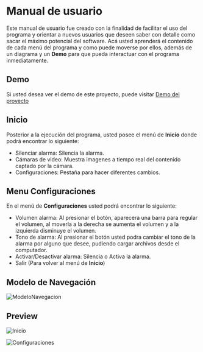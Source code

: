 # Manual de usuario
Este manual de usuario fue creado con la finalidad de facilitar el uso del programa y orientar a nuevos usuarios que deseen saber con detalle como sacar el máximo potencial del software. Acá usted aprenderá el contenido de cada menú del programa y como puede moverse por ellos, además de un diagrama y un **Demo** para que pueda interactuar con el programa inmediatamente.

## Demo
Si usted desea ver el demo de este proyecto, puede visitar [Demo del proyecto](https://matiConcha.co/mafe-entera-capitana-se-lanza-un-freestyle-de-aquellos-md/)

## Inicio
Posterior a la ejecución del programa, usted posee el menú de **Inicio** donde podrá encontrar lo siguiente:
* Silenciar alarma: Silencia la alarma.
* Cámaras de video: Muestra imagenes a tiempo real del contenido captado por la cámara.
* Configuraciones: Pestaña para hacer diferentes cambios. 

## Menu Configuraciones
En el menú de **Configuraciones** usted podrá encontrar lo siguiente:
* Volumen alarma: Al presionar el botón, aparecera una barra para regular el volumen, al moverla a la derecha se aumenta el volumen y a la izquierda disminuye el volumen.
* Tono de alarma: Al presionar el botón usted podra cambiar el tono de la alarma por alguno que desee, pudiendo cargar archivos desde el computador.
* Activar/Desactivar alarma: Silencia o Activa la alarma.
* Salir (Para volver al menú de **Inicio**)


## Modelo de Navegación

![ModeloNavegacion](https://github.com/matiascoar/MaskON/blob/main/user-guide/ModeloDeNavegación.png)

## Preview

![Inicio](https://github.com/matiascoar/MaskON/blob/main/user-guide/Inicio.png)

![Configuraciones](https://github.com/matiascoar/MaskON/blob/main/user-guide/Configuraciones.png)
